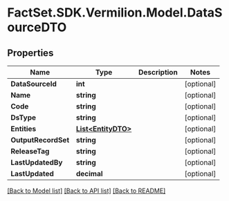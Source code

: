 # FactSet.SDK.Vermilion.Model.DataSourceDTO

## Properties

Name | Type | Description | Notes
------------ | ------------- | ------------- | -------------
**DataSourceId** | **int** |  | [optional] 
**Name** | **string** |  | [optional] 
**Code** | **string** |  | [optional] 
**DsType** | **string** |  | [optional] 
**Entities** | [**List&lt;EntityDTO&gt;**](EntityDTO.md) |  | [optional] 
**OutputRecordSet** | **string** |  | [optional] 
**ReleaseTag** | **string** |  | [optional] 
**LastUpdatedBy** | **string** |  | [optional] 
**LastUpdated** | **decimal** |  | [optional] 

[[Back to Model list]](../README.md#documentation-for-models) [[Back to API list]](../README.md#documentation-for-api-endpoints) [[Back to README]](../README.md)

